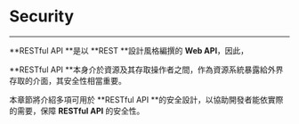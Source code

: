 # Security

---

**RESTful API **是以 **REST **設計風格編撰的 **Web API**，因此，

**RESTful API **本身介於資源及其存取操作者之間，作為資源系統暴露給外界存取的介面，其安全性相當重要。

本章節將介紹多項可用於 **RESTful API **的安全設計，以協助開發者能依實際的需要，保障 **RESTful API** 的安全性。

